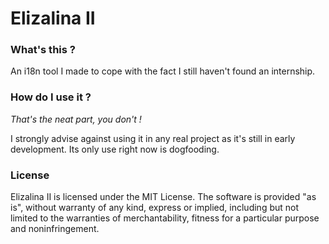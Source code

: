 # Elizalina II

### What's this ?

An i18n tool I made to cope with the fact I still haven't found an internship.

### How do I use it ?

*That's the neat part, you don't !*

I strongly advise against using it in any real project as it's still in early development. Its only use right now is
dogfooding.

### License

Elizalina II is licensed under the MIT License. The software is provided "as is", without warranty of any kind, express
or implied, including but not limited to the warranties of merchantability, fitness for a particular purpose and
noninfringement.
